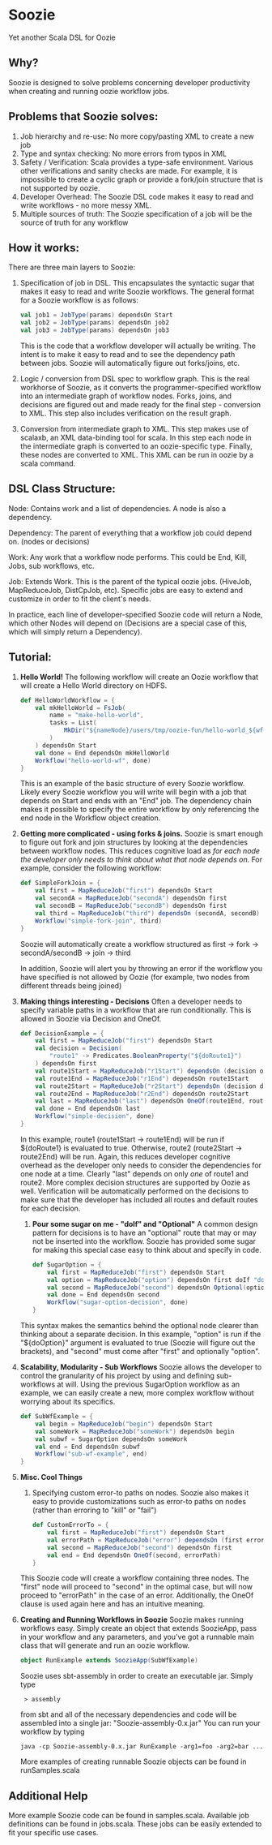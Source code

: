 Soozie
=======

Yet another Scala DSL for Oozie

Why?
----

Soozie is designed to solve problems concerning developer productivity when creating and running oozie workflow jobs.


Problems that Soozie solves:
----------------------------

1. Job hierarchy and re-use: No more copy/pasting XML to create a new job
2. Type and syntax checking: No more errors from typos in XML
3. Safety / Verification: Scala provides a type-safe environment.
   Various other verifications and sanity checks are made. For example,
   it is impossible to create a cyclic graph or provide a fork/join
   structure that is not supported by oozie.
4. Developer Overhead: The Soozie DSL code makes it easy to read and
   write workflows - no more messy XML.
5. Multiple sources of truth: The Soozie specification of a job will
   be the source of truth for any workflow

How it works:
-------------

There are three main layers to Soozie:

1. Specification of job in DSL.  This encapsulates the syntactic sugar
   that makes it easy to read and write Soozie workflows. The general
   format for a Soozie workflow is as follows:

    ```scala
    val job1 = JobType(params) dependsOn Start
    val job2 = JobType(params) dependsOn job2
    val job3 = JobType(params) dependsOn job3
    ```

    This is the code that a workflow developer will actually be writing.
    The intent is to make it easy to read and to see the dependency path
    between jobs. Soozie will automatically figure out forks/joins, etc.

2. Logic / conversion from DSL spec to workflow graph. This is the real
   workhorse of Soozie, as it converts the programmer-specified workflow
   into an intermediate graph of workflow nodes. Forks, joins, and
   decisions are figured out and made ready for the final step - conversion
   to XML. This step also includes verification on the result graph.

3. Conversion from intermediate graph to XML. This step makes use of
   scalaxb, an XML data-binding tool for scala. In this step each node in
   the intermediate graph is converted to an oozie-specific type. Finally,
   these nodes are converted to XML.  This XML can be run in oozie by a
   scala command.


DSL Class Structure:
--------------------

Node: Contains work and a list of dependencies. A node is also a dependency.

Dependency: The parent of everything that a workflow job could depend on. (nodes or decisions)

Work: Any work that a workflow node performs. This could be End, Kill, Jobs, sub workflows, etc.

Job: Extends Work. This is the parent of the typical oozie jobs. (HiveJob, MapReduceJob,
	 DistCpJob, etc). Specific jobs are easy to extend and customize in order to fit the client's
	 needs.

In practice, each line of developer-specified Soozie code will return a Node, which
other Nodes will depend on (Decisions are a special case of this, which will simply
return a Dependency).

Tutorial:
--------

1. **Hello World!**
	The following workflow will create an Oozie workflow that will create a Hello World directory on HDFS.

	```scala
	def HelloWorldWorkflow = {
	    val mkHelloWorld = FsJob(
	        name = "make-hello-world",
	        tasks = List(
	            MkDir("${nameNode}/users/tmp/oozie-fun/hello-world_${wf:id()}")
	        )
	    ) dependsOn Start
	    val done = End dependsOn mkHelloWorld
	    Workflow("hello-world-wf", done)
	}
	```

    This is an example of the basic structure of every Soozie workflow. Likely every Soozie workflow you will write will begin with a job that depends on Start and ends with an "End" job. The dependency chain makes it possible to specify the entire workflow by only referencing the end node in the Workflow object creation.

2. **Getting more complicated - using forks & joins.**
	Soozie is smart enough to figure out fork and join structures by looking at the dependencies between workflow nodes. This reduces cognitive load as *for each node the developer only needs to think about what that node depends on.*
For example, consider the following workflow:

    ```scala
    def SimpleForkJoin = {
        val first = MapReduceJob("first") dependsOn Start
        val secondA = MapReduceJob("secondA") dependsOn first
        val secondB = MapReduceJob("secondB") dependsOn first
        val third = MapReduceJob("third") dependsOn (secondA, secondB)
        Workflow("simple-fork-join", third)
    }
    ```

	Soozie will automatically create a workflow structured as
	first -> fork -> secondA/secondB -> join -> third

	In addition, Soozie will alert you by throwing an error if the workflow you have specified is not allowed by Oozie (for example, two nodes from different threads being joined)

3. **Making things interesting - Decisions**
	Often a developer needs to specify variable paths in a workflow that are run conditionally. This is allowed in Soozie via Decision and OneOf.

	```scala
	def DecisionExample = {
		val first = MapReduceJob("first") dependsOn Start
		val decision = Decision(
		    "route1" -> Predicates.BooleanProperty("${doRoute1}")
		) dependsOn first
		val route1Start = MapReduceJob("r1Start") dependsOn (decision option "route1")
		val route1End = MapReduceJob("r1End") dependsOn route1Start
		val route2Start = MapReduceJob("r2Start") dependsOn (decision default)
		val route2End = MapReduceJob("r2End") dependsOn route2Start
		val last = MapReduceJob("last") dependsOn OneOf(route1End, route2End)
		val done = End dependsOn last
		Workflow("simple-decision", done)
	}
	```
	In this example, route1 (route1Start -> route1End) will be run if ${doRoute1} is evaluated to true.  Otherwise, route2 (route2Start -> route2End) will be run. Again, this reduces developer cognitive overhead as the developer only needs to consider the dependencies for one node at a time. Clearly "last" depends on only *one* of route1 and route2.
	More complex decision structures are supported by Oozie as well. Verification will be automatically performed on the decisions to make sure that the developer has included all routes and default routes for each decision.

	1. **Pour some sugar on me - "doIf" and "Optional"**
		A common design pattern for decisions is to have an "optional" route that may or may not be inserted into the workflow.  Soozie has provided some sugar for making this special case easy to think about and specify in code.

		```scala
		def SugarOption = {
		    val first = MapReduceJob("first") dependsOn Start
		    val option = MapReduceJob("option") dependsOn first doIf "doOption"
		    val second = MapReduceJob("second") dependsOn Optional(option)
		    val done = End dependsOn second
		    Workflow("sugar-option-decision", done)
		}
		```
	This syntax makes the semantics behind the optional node clearer than thinking about a separate decision. In this example, "option" is run if the "${doOption}" argument is evaluated to true (Soozie will figure out the brackets), and "second" must come after "first" and optionally "option".

4. **Scalability, Modularity - Sub Workflows**
	Soozie allows the developer to control the granularity of his project by using and defining sub-workflows at will. Using the previous SugarOption workflow as an example, we can easily create a new, more complex workflow without worrying about its specifics.

	```scala
	def SubWfExample = {
		val begin = MapReduceJob("begin") dependsOn Start
		val someWork = MapReduceJob("someWork") dependsOn begin
		val subwf = SugarOption dependsOn someWork
		val end = End dependsOn subwf
		Workflow("sub-wf-example", end)
	}
	```

5. **Misc. Cool Things**
	1. Specifying custom error-to paths on nodes.
		Soozie also makes it easy to provide customizations such as error-to paths on nodes (rather than erroring to "kill" or "fail")

		```scala
		def CustomErrorTo = {
		    val first = MapReduceJob("first") dependsOn Start
		    val errorPath = MapReduceJob("error") dependsOn (first error)
		    val second = MapReduceJob("second") dependsOn first
		    val end = End dependsOn OneOf(second, errorPath)
		}
		```

	This Soozie code will create a workflow containing three nodes. The "first" node will proceed to "second" in the optimal case, but will  now proceed to "errorPath" in the case of an error.  Additionally, the OneOf clause is used again here and has an intuitive meaning.

6. **Creating and Running Workflows in Soozie**
	Soozie makes running workflows easy. Simply create an object that extends SoozieApp, pass in your workflow and any parameters, and you've got a runnable main class that will generate and run an oozie workflow.

	```scala
	object RunExample extends SoozieApp(SubWfExample)
	```

	Soozie uses sbt-assembly in order to create an executable jar. Simply type

		> assembly

	from sbt and all of the necessary dependencies and code will be assembled into a single jar: "Soozie-assembly-0.x.jar"
	You can run your workflow by typing

	```
	java -cp Soozie-assembly-0.x.jar RunExample -arg1=foo -arg2=bar ...
	```

    More examples of creating runnable Soozie objects can be found in runSamples.scala


Additional Help
--------------
More example Soozie code can be found in samples.scala. Available job definitions can be found in jobs.scala.  These jobs can be easily extended to fit your specific use cases.

